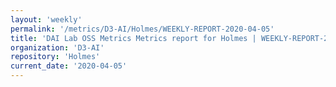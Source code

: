 ```yaml
---
layout: 'weekly'
permalink: '/metrics/D3-AI/Holmes/WEEKLY-REPORT-2020-04-05'
title: 'DAI Lab OSS Metrics Metrics report for Holmes | WEEKLY-REPORT-2020-04-05'
organization: 'D3-AI'
repository: 'Holmes'
current_date: '2020-04-05'
---
```

